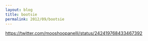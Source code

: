 ```yaml
---
layout: blog
title: bootsie
permalink: 2012/09/bootsie
---
```


https://twitter.com/mooshoopanelli/status/242419768433467392
